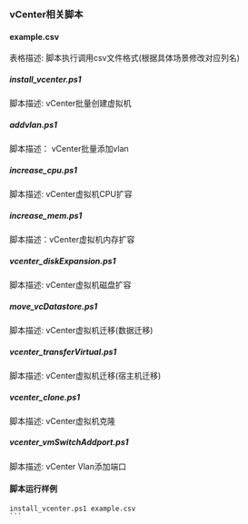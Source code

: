 ### vCenter相关脚本
#### example.csv
表格描述: 脚本执行调用csv文件格式(根据具体场景修改对应列名)

##### install_vcenter.ps1
脚本描述: vCenter批量创建虚拟机

##### addvlan.ps1
脚本描述： vCenter批量添加vlan

##### increase_cpu.ps1
脚本描述: vCenter虚拟机CPU扩容

##### increase_mem.ps1
脚本描述：vCenter虚拟机内存扩容

##### vcenter_diskExpansion.ps1
脚本描述: vCenter虚拟机磁盘扩容

##### move_vcDatastore.ps1
脚本描述: vCenter虚拟机迁移(数据迁移)

##### vcenter_transferVirtual.ps1
脚本描述: vCenter虚拟机迁移(宿主机迁移)

##### vcenter_clone.ps1
脚本描述: vCenter虚拟机克隆

##### vcenter_vmSwitchAddport.ps1
脚本描述: vCenter Vlan添加端口

#### 脚本运行样例
````
install_vcenter.ps1 example.csv
```